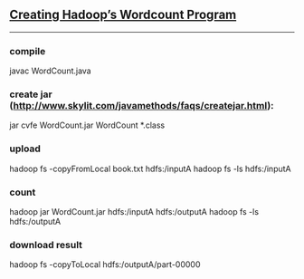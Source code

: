 ## <a href="https://amodernstory.com/2014/09/23/hadoop-on-mac-osx-yosemite-part-2/">Creating Hadoop’s Wordcount Program</a>

---


### compile
javac WordCount.java

### create jar (http://www.skylit.com/javamethods/faqs/createjar.html):
jar cvfe WordCount.jar WordCount *.class

### upload
hadoop fs -copyFromLocal book.txt hdfs:/inputA
hadoop fs -ls hdfs:/inputA

### count
hadoop jar WordCount.jar hdfs:/inputA hdfs:/outputA
hadoop fs -ls hdfs:/outputA

### download result
hadoop fs -copyToLocal hdfs:/outputA/part-00000 
